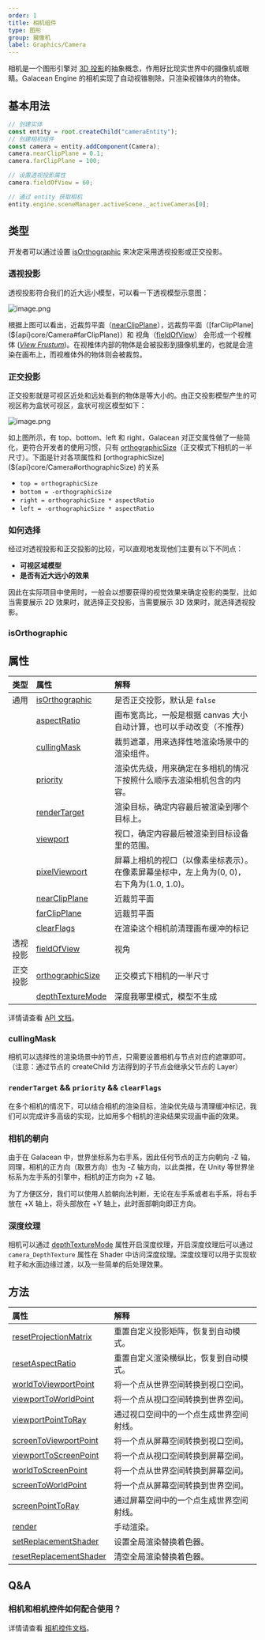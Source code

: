 ```yaml
---
order: 1
title: 相机组件
type: 图形
group: 摄像机
label: Graphics/Camera
---
```


相机是一个图形引擎对 [3D 投影](https://en.wikipedia.org/wiki/3D_projection)的抽象概念，作用好比现实世界中的摄像机或眼睛。Galacean Engine 的相机实现了自动视锥剔除，只渲染视锥体内的物体。

## 基本用法

```typescript
// 创建实体
const entity = root.createChild("cameraEntity");
// 创建相机组件
const camera = entity.addComponent(Camera);
camera.nearClipPlane = 0.1;
camera.farClipPlane = 100;

// 设置透视投影属性
camera.fieldOfView = 60;

// 通过 entity 获取相机
entity.engine.sceneManager.activeScene._activeCameras[0];
```

## 类型

开发者可以通过设置 [isOrthographic](${api}core/Camera#isOrthographic) 来决定采用透视投影或正交投影。

### 透视投影

透视投影符合我们的近大远小模型，可以看一下透视模型示意图：

![image.png](https://gw.alipayobjects.com/mdn/rms_d27172/afts/img/A*isMHSpe21ZMAAAAAAAAAAAAAARQnAQ)

根据上图可以看出，近裁剪平面（[nearClipPlane](${api}core/Camera#nearClipPlane)），远裁剪平面（[farClipPlane](${api}core/Camera#farClipPlane)）和 视角（[fieldOfView](${api}core/Camera#fieldOfView)） 会形成一个视椎体 ([_View Frustum_](https://en.wikipedia.org/wiki/Viewing_frustum))。在视椎体内部的物体是会被投影到摄像机里的，也就是会渲染在画布上，而视椎体外的物体则会被裁剪。

### 正交投影

正交投影就是可视区近处和远处看到的物体是等大小的。由正交投影模型产生的可视区称为盒状可视区，盒状可视区模型如下：

![image.png](https://gw.alipayobjects.com/mdn/rms_d27172/afts/img/A*KEuGSqX-vXsAAAAAAAAAAAAAARQnAQ)

如上图所示，有 top、bottom、left 和 right，Galacean 对正交属性做了一些简化，更符合开发者的使用习惯，只有 [orthographicSize](${api}core/Camera#orthographicSize)（正交模式下相机的一半尺寸）。下面是针对各项属性和 [orthographicSize](${api}core/Camera#orthographicSize) 的关系

- `top = orthographicSize`
- `bottom = -orthographicSize`
- `right = orthographicSize * aspectRatio`
- `left = -orthographicSize * aspectRatio`

### 如何选择

经过对透视投影和正交投影的比较，可以直观地发现他们主要有以下不同点：

- **可视区域模型**
- **是否有近大远小的效果**

因此在实际项目中使用时，一般会以想要获得的视觉效果来确定投影的类型，比如当需要展示 2D 效果时，就选择正交投影，当需要展示 3D 效果时，就选择透视投影。

### isOrthographic

<playground src="ortho-switch.ts"></playground>

## 属性

| 类型     | 属性                                                     | 解释                                                         |
| :------- | :------------------------------------------------------- | :----------------------------------------------------------- |
| 通用     | [isOrthographic](${api}core/Camera#isOrthographic)       | 是否正交投影，默认是 `false`                                 |
|          | [aspectRatio](${api}core/Camera#aspectRatio)             | 画布宽高比，一般是根据 canvas 大小自动计算，也可以手动改变（不推荐） |
|          | [cullingMask](${api}core/Camera#cullingMask)             | 裁剪遮罩，用来选择性地渲染场景中的渲染组件。                 |
|          | [priority](${api}core/Camera#priority)                   | 渲染优先级，用来确定在多相机的情况下按照什么顺序去渲染相机包含的内容。 |
|          | [renderTarget](${api}core/Camera#renderTarget)           | 渲染目标，确定内容最后被渲染到哪个目标上。                   |
|          | [viewport](${api}core/Camera#viewport)                   | 视口，确定内容最后被渲染到目标设备里的范围。                 |
|          | [pixelViewport](${api}core/Camera#pixelViewport)         | 屏幕上相机的视口（以像素坐标表示）。 在像素屏幕坐标中，左上角为(0, 0)，右下角为(1.0, 1.0)。 |
|          | [nearClipPlane](${api}core/Camera#nearClipPlane)         | 近裁剪平面                                                   |
|          | [farClipPlane](${api}core/Camera#farClipPlane)           | 远裁剪平面                                                   |
|          | [clearFlags](${api}core/Camera#clearFlags)               | 在渲染这个相机前清理画布缓冲的标记                           |
| 透视投影 | [fieldOfView](${api}core/Camera#fieldOfView)             | 视角                                                         |
| 正交投影 | [orthographicSize](${api}core/Camera#orthographicSize)   | 正交模式下相机的一半尺寸                                     |
|          | [depthTextureMode]((${api}core/Camera#depthTextureMode)) | 深度我哪里模式，模型不生成                                   |

详情请查看 [API 文档](${api}core/Camera)。

### cullingMask

相机可以选择性的渲染场景中的节点，只需要设置相机与节点对应的遮罩即可。（注意：通过节点的 createChild 方法得到的子节点会继承父节点的 Layer）

<playground src="renderer-cull.ts"></playground>

### `renderTarget` && `priority` && `clearFlags`

在多个相机的情况下，可以结合相机的渲染目标，渲染优先级与清理缓冲标记，我们可以完成许多高级的实现，比如用多个相机的渲染结果实现画中画的效果。

<playground src="multi-camera.ts"></playground>

### 相机的朝向

由于在 Galacean 中，世界坐标系为右手系，因此任何节点的正方向朝向 -Z 轴，同理，相机的正方向（取景方向）也为 -Z 轴方向，以此类推，在 Unity 等世界坐标系为左手系的引擎中，相机的正方向为 +Z 轴。

为了方便区分，我们可以使用人脸朝向法判断，无论在左手系或者右手系，将右手放在 +X 轴上，将头部放在 +Y 轴上，此时面部朝向即正方向。

### 深度纹理

相机可以通过 [depthTextureMode]((${api}core/Camera#depthTextureMode)) 属性开启深度纹理，开启深度纹理后可以通过 `camera_DepthTexture` 属性在 Shader 中访问深度纹理。深度纹理可以用于实现软粒子和水面边缘过渡，以及一些简单的后处理效果。

<playground src="camera-depth-texture.ts"></playground>

## 方法

| 属性                                                         | 解释                                     |
| :----------------------------------------------------------- | :--------------------------------------- |
| [resetProjectionMatrix](${api}core/Camera#resetProjectionMatrix) | 重置自定义投影矩阵，恢复到自动模式。     |
| [resetAspectRatio](${api}core/Camera#resetAspectRatio)       | 重置自定义渲染横纵比，恢复到自动模式。   |
| [worldToViewportPoint](${api}core/Camera#worldToViewportPoint) | 将一个点从世界空间转换到视口空间。       |
| [viewportToWorldPoint](${api}core/Camera#viewportToWorldPoint) | 将一个点从视口空间转换到世界空间。       |
| [viewportPointToRay](${api}core/Camera#viewportPointToRay)   | 通过视口空间中的一个点生成世界空间射线。 |
| [screenToViewportPoint](${api}core/Camera#screenToViewportPoint) | 将一个点从屏幕空间转换到视口空间。       |
| [viewportToScreenPoint](${api}core/Camera#viewportToScreenPoint) | 将一个点从视口空间转换到屏幕空间。       |
| [worldToScreenPoint](${api}core/Camera#worldToScreenPoint)   | 将一个点从世界空间转换到屏幕空间。       |
| [screenToWorldPoint](${api}core/Camera#screenToWorldPoint)   | 将一个点从屏幕空间转换到世界空间。       |
| [screenPointToRay](${api}core/Camera#screenPointToRay)       | 通过屏幕空间中的一个点生成世界空间射线。 |
| [render](${api}core/Camera#render)                           | 手动渲染。                               |
| [setReplacementShader](${api}core/Camera#setReplacementShader) | 设置全局渲染替换着色器。                 |
| [resetReplacementShader](${api}core/Camera#resetReplacementShader) | 清空全局渲染替换着色器。                 |

## Q&A

### 相机和相机控件如何配合使用？

详情请查看 [相机控件文档](${docs}controls-cn)。